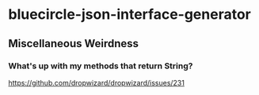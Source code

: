 # bluecircle-json-interface-generator

## Miscellaneous Weirdness

### What's up with my methods that return String?

https://github.com/dropwizard/dropwizard/issues/231